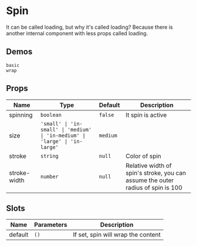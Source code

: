 # Spin
It can be called loading, but why it's called loading? Because there is another internal component with less props called loading.
## Demos
```demo
basic
wrap
```
## Props
|Name|Type|Default|Description|
|-|-|-|-|
|spinning|`boolean`|`false`|It spin is active|
|size|`'small' \| 'in-small' \| 'medium' \| 'in-medium' \| 'large' \| 'in-large'`|`medium`||
|stroke|`string`|`null`|Color of spin|
|stroke-width|`number`|`null`|Relative width of spin's stroke, you can assume the outer radius of spin is 100|

## Slots
|Name|Parameters|Description|
|-|-|-|
|default|`()`|If set, spin will wrap the content|
